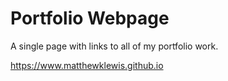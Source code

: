 # Portfolio Webpage
A single page with links to all of my portfolio work.

https://www.matthewklewis.github.io
